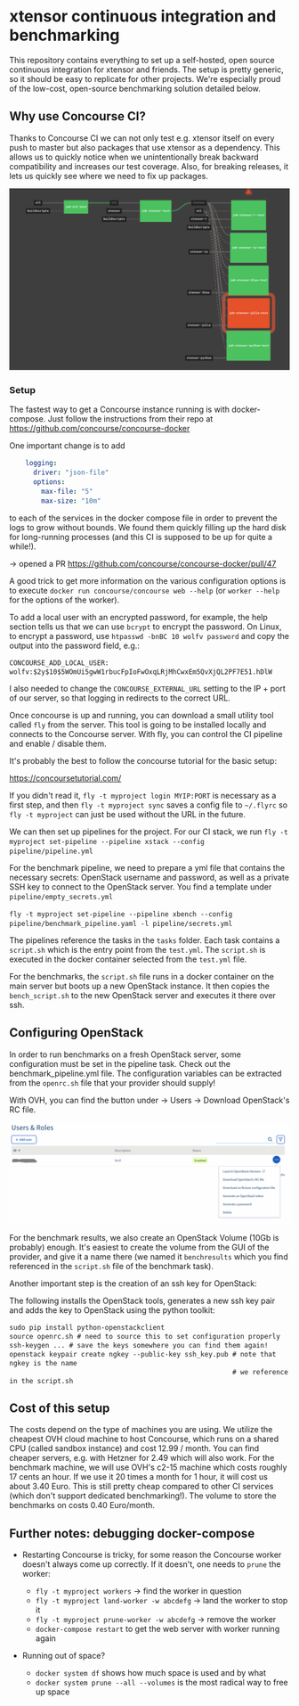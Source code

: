 # xtensor continuous integration and benchmarking

This repository contains everything to set up a self-hosted, open source
continuous integration for xtensor and friends.
The setup is pretty generic, so it should be easy to replicate for other projects.
We're especially proud of the low-cost, open-source benchmarking solution
detailed below.

## Why use Concourse CI?

Thanks to Concourse CI we can not only test e.g. xtensor itself on every push to
master but also packages that use xtensor as a dependency. This allows us to
quickly notice when we unintentionally break backward compatibility and increases
our test coverage.
Also, for breaking releases, it lets us quickly see where we need to fix up
packages.

![](docs/assets/screenshot.png)

### Setup

The fastest way to get a Concourse instance running is with docker-compose.
Just follow the instructions from their repo at https://github.com/concourse/concourse-docker

One important change is to add

```yml
    logging:
      driver: "json-file"
      options:
        max-file: "5"
        max-size: "10m"
```

to each of the services in the docker compose file in order to prevent the logs
to grow without bounds. We found them quickly filling up the hard disk for
long-running processes (and this CI is supposed to be up for quite a while!).

-> opened a PR https://github.com/concourse/concourse-docker/pull/47

A good trick to get more information on the various configuration options is to
execute `docker run concourse/concourse web --help` (or `worker --help` for the
options of the worker).

To add a local user with an encrypted password, for example, the help section
tells us that we can use `bcrypt` to encrypt the password. On Linux, to encrypt
a password, use `htpasswd -bnBC 10 wolfv password` and copy the output
into the password field, e.g.:

```
CONCOURSE_ADD_LOCAL_USER: wolfv:$2y$10$5WOmUi5gwW1rbucFpIoFwOxqLRjMhCwxEm5QvXjQL2PF7E51.hDlW
```

I also needed to change the `CONCOURSE_EXTERNAL_URL` setting to the IP + port of
our server, so that logging in redirects to the correct URL.

Once concourse is up and running, you can download a small utility tool called
`fly` from the server. This tool is going to be installed locally and connects
to the Concourse server. With fly, you can control the CI pipeline and enable /
disable them.

It's probably the best to follow the concourse tutorial for the basic setup:

https://concoursetutorial.com/

If you didn't read it, `fly -t myproject login MYIP:PORT` is necessary as a first step, and
then `fly -t myproject sync` saves a config file to `~/.flyrc` so `fly -t myproject`
can just be used without the URL in the future.

We can then set up pipelines for the project. For our CI stack, we run
`fly -t myproject set-pipeline --pipeline xstack --config pipeline/pipeline.yml`

For the benchmark pipeline, we need to prepare a yml file that contains the necessary
secrets: OpenStack username and password, as well as a private SSH key to connect to
the OpenStack server. You find a template under `pipeline/empty_secrets.yml`

`fly -t myproject set-pipeline --pipeline xbench --config pipeline/benchmark_pipeline.yaml -l pipeline/secrets.yml`

The pipelines reference the tasks in the `tasks` folder. Each task contains a `script.sh`
which is the entry point from the `test.yml`. The `script.sh` is executed in the
docker container selected from the `test.yml` file.

For the benchmarks, the `script.sh` file runs in a docker container on the main
server but boots up a new OpenStack instance. It then copies the `bench_script.sh`
to the new OpenStack server and executes it there over ssh.

## Configuring OpenStack

In order to run benchmarks on a fresh OpenStack server, some configuration must
be set in the pipeline task. Check out the benchmark_pipeline.yml file.
The configuration variables can be extracted from the `openrc.sh` file that your provider should supply!

With OVH, you can find the button under -> Users -> Download OpenStack's RC file.

![](docs/assets/ovhopenrc.png)

For the benchmark results, we also create an OpenStack Volume (10Gb is probably)
enough. It's easiest to create the volume from the GUI of the provider, and give
it a name there (we named it `benchresults` which you find referenced in the
`script.sh` file of the benchmark task).

Another important step is the creation of an ssh key for OpenStack:

The following installs the OpenStack tools, generates a new ssh key pair and adds
the key to OpenStack using the python toolkit:

```
sudo pip install python-openstackclient
source openrc.sh # need to source this to set configuration properly
ssh-keygen ... # save the keys somewhere you can find them again!
openstack keypair create ngkey --public-key ssh_key.pub # note that ngkey is the name
                                                        # we reference in the script.sh
```

## Cost of this setup

The costs depend on the type of machines you are using. We utilize the cheapest
OVH cloud machine to host Concourse, which runs on a shared CPU (called sandbox
instance) and cost 12.99 / month. You can find cheaper servers, e.g. with Hetzner
for 2.49 which will also work. For the benchmark machine, we will use OVH's c2-15
machine which costs roughly 17 cents an hour. If we use it 20 times a month for
1 hour, it will cost us about 3.40 Euro. This is still pretty cheap compared to
other CI services (which don't support dedicated benchmarking!). The volume to
store the benchmarks on costs 0.40 Euro/month.

## Further notes: debugging docker-compose

- Restarting Concourse is tricky, for some reason the Concourse worker doesn't
  always come up correctly. If it doesn't, one needs to `prune` the worker:

  - `fly -t myproject workers` -> find the worker in question
  - `fly -t myproject land-worker -w abcdefg` -> land the worker to stop it
  - `fly -t myproject prune-worker -w abcdefg` -> remove the worker
  - `docker-compose restart` to get the web server with worker running again

- Running out of space?
  - `docker system df` shows how much space is used and by what
  - `docker system prune --all --volumes` is the most radical way to free up space

